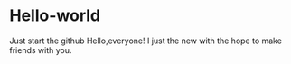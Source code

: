 # Hello-world
Just start the github 
Hello,everyone! I just the new with the hope to make friends with you.
